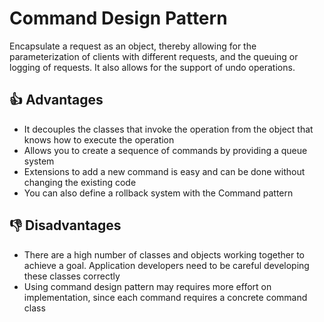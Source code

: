 # Command Design Pattern

Encapsulate a request as an object, thereby allowing for the parameterization of clients with different requests, and the queuing or logging of requests. It also allows for the support of undo operations.

## 👍 Advantages

- It decouples the classes that invoke the operation from the object that knows how to execute the operation
- Allows you to create a sequence of commands by providing a queue system
- Extensions to add a new command is easy and can be done without changing the existing code
- You can also define a rollback system with the Command pattern

## 👎 Disadvantages

- There are a high number of classes and objects working together to achieve a goal. Application developers need to be careful developing these classes correctly
- Using command design pattern may requires more effort on implementation, since each command requires a concrete command class